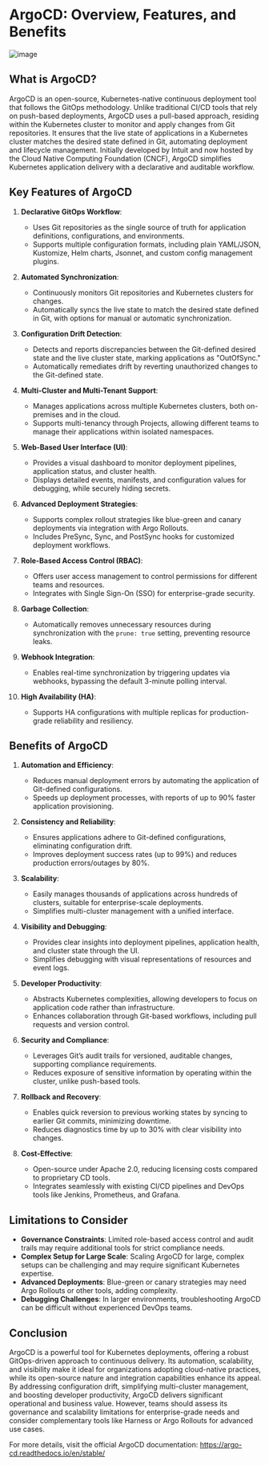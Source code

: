 # ArgoCD: Overview, Features, and Benefits
![image](https://github.com/user-attachments/assets/4a191363-36aa-406d-af16-98acf1c2fb75)

## What is ArgoCD?

ArgoCD is an open-source, Kubernetes-native continuous deployment tool that follows the GitOps methodology. Unlike traditional CI/CD tools that rely on push-based deployments, ArgoCD uses a pull-based approach, residing within the Kubernetes cluster to monitor and apply changes from Git repositories. It ensures that the live state of applications in a Kubernetes cluster matches the desired state defined in Git, automating deployment and lifecycle management. Initially developed by Intuit and now hosted by the Cloud Native Computing Foundation (CNCF), ArgoCD simplifies Kubernetes application delivery with a declarative and auditable workflow.

## Key Features of ArgoCD

1. **Declarative GitOps Workflow**:
   - Uses Git repositories as the single source of truth for application definitions, configurations, and environments.
   - Supports multiple configuration formats, including plain YAML/JSON, Kustomize, Helm charts, Jsonnet, and custom config management plugins.

2. **Automated Synchronization**:
   - Continuously monitors Git repositories and Kubernetes clusters for changes.
   - Automatically syncs the live state to match the desired state defined in Git, with options for manual or automatic synchronization.

3. **Configuration Drift Detection**:
   - Detects and reports discrepancies between the Git-defined desired state and the live cluster state, marking applications as "OutOfSync."
   - Automatically remediates drift by reverting unauthorized changes to the Git-defined state.

4. **Multi-Cluster and Multi-Tenant Support**:
   - Manages applications across multiple Kubernetes clusters, both on-premises and in the cloud.
   - Supports multi-tenancy through Projects, allowing different teams to manage their applications within isolated namespaces.

5. **Web-Based User Interface (UI)**:
   - Provides a visual dashboard to monitor deployment pipelines, application status, and cluster health.
   - Displays detailed events, manifests, and configuration values for debugging, while securely hiding secrets.

6. **Advanced Deployment Strategies**:
   - Supports complex rollout strategies like blue-green and canary deployments via integration with Argo Rollouts.
   - Includes PreSync, Sync, and PostSync hooks for customized deployment workflows.

7. **Role-Based Access Control (RBAC)**:
   - Offers user access management to control permissions for different teams and resources.
   - Integrates with Single Sign-On (SSO) for enterprise-grade security.

8. **Garbage Collection**:
   - Automatically removes unnecessary resources during synchronization with the `prune: true` setting, preventing resource leaks.

9. **Webhook Integration**:
   - Enables real-time synchronization by triggering updates via webhooks, bypassing the default 3-minute polling interval.

10. **High Availability (HA)**:
    - Supports HA configurations with multiple replicas for production-grade reliability and resiliency.

## Benefits of ArgoCD

1. **Automation and Efficiency**:
   - Reduces manual deployment errors by automating the application of Git-defined configurations.
   - Speeds up deployment processes, with reports of up to 90% faster application provisioning.

2. **Consistency and Reliability**:
   - Ensures applications adhere to Git-defined configurations, eliminating configuration drift.
   - Improves deployment success rates (up to 99%) and reduces production errors/outages by 80%.

3. **Scalability**:
   - Easily manages thousands of applications across hundreds of clusters, suitable for enterprise-scale deployments.
   - Simplifies multi-cluster management with a unified interface.

4. **Visibility and Debugging**:
   - Provides clear insights into deployment pipelines, application health, and cluster state through the UI.
   - Simplifies debugging with visual representations of resources and event logs.

5. **Developer Productivity**:
   - Abstracts Kubernetes complexities, allowing developers to focus on application code rather than infrastructure.
   - Enhances collaboration through Git-based workflows, including pull requests and version control.

6. **Security and Compliance**:
   - Leverages Git’s audit trails for versioned, auditable changes, supporting compliance requirements.
   - Reduces exposure of sensitive information by operating within the cluster, unlike push-based tools.

7. **Rollback and Recovery**:
   - Enables quick reversion to previous working states by syncing to earlier Git commits, minimizing downtime.
   - Reduces diagnostics time by up to 30% with clear visibility into changes.

8. **Cost-Effective**:
   - Open-source under Apache 2.0, reducing licensing costs compared to proprietary CD tools.
   - Integrates seamlessly with existing CI/CD pipelines and DevOps tools like Jenkins, Prometheus, and Grafana.

## Limitations to Consider

- **Governance Constraints**: Limited role-based access control and audit trails may require additional tools for strict compliance needs.
- **Complex Setup for Large Scale**: Scaling ArgoCD for large, complex setups can be challenging and may require significant Kubernetes expertise.
- **Advanced Deployments**: Blue-green or canary strategies may need Argo Rollouts or other tools, adding complexity.
- **Debugging Challenges**: In larger environments, troubleshooting ArgoCD can be difficult without experienced DevOps teams.

## Conclusion

ArgoCD is a powerful tool for Kubernetes deployments, offering a robust GitOps-driven approach to continuous delivery. Its automation, scalability, and visibility make it ideal for organizations adopting cloud-native practices, while its open-source nature and integration capabilities enhance its appeal. By addressing configuration drift, simplifying multi-cluster management, and boosting developer productivity, ArgoCD delivers significant operational and business value. However, teams should assess its governance and scalability limitations for enterprise-grade needs and consider complementary tools like Harness or Argo Rollouts for advanced use cases.

For more details, visit the official ArgoCD documentation: https://argo-cd.readthedocs.io/en/stable/
